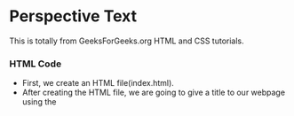 # Perspective Text

This is totally from GeeksForGeeks.org HTML and CSS tutorials.
<br />

### HTML Code

- First, we create an HTML file(index.html).
- After creating the HTML file, we are going to give a title to our webpage using the <title> tag. It should be placed inside the <head> tag.
- Then we link the CSS file that provides all the animations effect to our HTML. It is also placed inside the <head> tag.
- Coming to the body section of our HTML code.
  - Firstly, we are giving a heading to our page.
  - Inside the heading create 3 **span to store the data**.

### CSS Code

- Use of **nth-child() selector property** to give different styles to different span items.
- The **:nth-child() CSS pseudo-class selector** is useful for targeting elements based on their position among siblings. This selector can match elements by specific numeric positions, odd/even positions, or complex functional notations like An+B.
